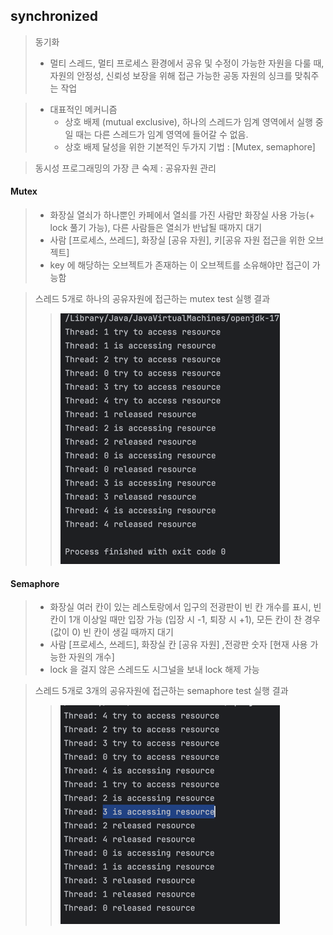 ## synchronized

> 동기화
> - 멀티 스레드, 멀티 프로세스 환경에서 공유 및 수정이 가능한 자원을 다룰 때, 자원의 안정성, 신뢰성 보장을 위해 접근 가능한 공동 자원의 싱크를 맞춰주는 작업 

> - 대표적인 메커니즘 
>   - 상호 배제 (mutual exclusive), 하나의 스레드가 임계 영역에서 실행 중일 때는 다른 스레드가 임계 영역에 들어갈 수 없음. 
>   - 상호 배제 달성을 위한 기본적인 두가지 기법 : [Mutex, semaphore]

> 동시성 프로그래밍의 가장 큰 숙제 : 공유자원 관리

#### Mutex
> - 화장실 열쇠가 하나뿐인 카페에서 열쇠를 가진 사람만 화장실 사용 가능(+ lock 풀기 가능), 다른 사람들은 열쇠가 반납될 때까지 대기
> - 사람 [프로세스, 쓰레드], 화장실 [공유 자원], 키[공유 자원 접근을 위한 오브젝트]
> - key 에 해당하는 오브젝트가 존재하는 이 오브젝트를 소유해야만 접근이 가능함

> 스레드 5개로 하나의 공유자원에 접근하는 mutex test 실행 결과
>> ![img.png](assets/mutex_result.png)

#### Semaphore
> - 화장실 여러 칸이 있는 레스토랑에서 입구의 전광판이 빈 칸 개수를 표시, 빈 칸이 1개 이상일 때만 입장 가능 (입장 시 -1, 퇴장 시 +1), 모든 칸이 찬 경우(값이 0) 빈 칸이 생길 때까지 대기
> - 사람 [프로세스, 쓰레드], 화장실 칸 [공유 자원] ,전광판 숫자 [현재 사용 가능한 자원의 개수]
> - lock 을 걸지 않은 스레드도 시그널을 보내 lock 해제 가능

> 스레드 5개로 3개의 공유자원에 접근하는 semaphore test 실행 결과
>> ![img.png](assets/semaphore_result.png)


